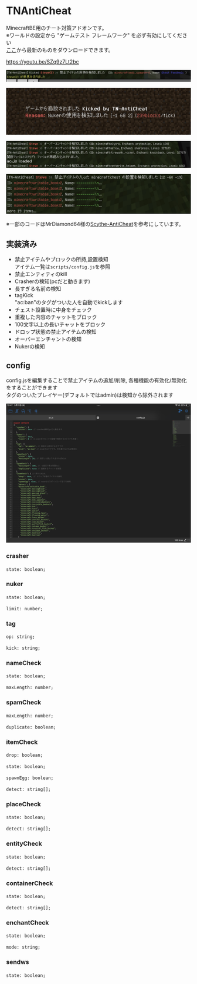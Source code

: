 # TNAntiCheat
MinecraftBE用のチート対策アドオンです。  
※ワールドの設定から "ゲームテスト フレームワーク" を必ず有効にしてください  
[ここ](https://github.com/tutinoko2048/TNAntiCheat/releases)から最新のものをダウンロードできます。  
  
https://youtu.be/SZq9z7Lt2bc  
  
![img1](docs/hasitem.jpeg)  
  
![img2](docs/kicked.jpeg)  
  
![img3](docs/enchant.jpeg)  
  
![img4](docs/container.jpeg)  

  
※一部のコードはMrDiamond64様の[Scythe-AntiCheat](https://github.com/MrDiamond64/Scythe-AntiCheat)を参考にしています。
  
## 実装済み
- 禁止アイテムやブロックの所持,設置検知  
アイテム一覧は`scripts/config.js`を参照  
- 禁止エンティティのkill
- Crasherの検知(pcだと動きます)
- 長すぎる名前の検知
- tagKick  
"ac:ban"のタグがついた人を自動でkickします
- チェスト設置時に中身をチェック
- 重複した内容のチャットをブロック
- 100文字以上の長いチャットをブロック
- ドロップ状態の禁止アイテムの検知
- オーバーエンチャントの検知
- Nukerの検知

## config
config.jsを編集することで禁止アイテムの追加/削除, 各種機能の有効化/無効化をすることができます  
タグのついたプレイヤー(デフォルトではadmin)は検知から除外されます  

![config](docs/config.png)
  
### crasher
`state: boolean;`

### nuker
`state: boolean;`  
  
`limit: number;`

### tag
`op: string;`  
  
`kick: string;`

### nameCheck
`state: boolean;`  
  
`maxLength: number;`  
  
### spamCheck
`maxLength: number;`  
  
`duplicate: boolean;`  
  
### itemCheck
`drop: boolean;`  
  
`state: boolean;`  
  
`spawnEgg: boolean;`  
  
`detect: string[];`  
  
### placeCheck
`state: boolean;`  
  
`detect: string[];`  
  
### entityCheck
`state: boolean;`  
  
`detect: string[];`  

### containerCheck
`state: boolean;`  
  
`detect: string[];`  
### enchantCheck
`state: boolean;`  
  
`mode: string;`
### sendws
`state: boolean;`

